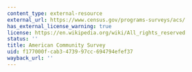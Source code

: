 ```yaml
---
content_type: external-resource
external_url: https://www.census.gov/programs-surveys/acs/
has_external_license_warning: true
license: https://en.wikipedia.org/wiki/All_rights_reserved
status: ''
title: American Community Survey
uid: f177000f-cab3-4739-97cc-694794efef37
wayback_url: ''
---
```

